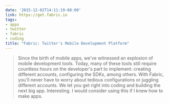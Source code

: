 ```yaml
---
date: '2015-12-02T14:11:19-08:00'
link: https://get.fabric.io
tags:
- apps
- twitter
- fabric
- coding
title: "Fabric: Twitter's Mobile Development Platform"
---
```


>Since the birth of mobile apps, we've witnessed an explosion of mobile development tools. Today, many of these tools still require countless hours on the developer's part to implement: creating different accounts, configuring the SDKs, among others. With Fabric, you'll never have to worry about tedious configurations or juggling different accounts. We let you get right into coding and building the next big app. Interesting. I would consider using this if I knew how to make apps.
